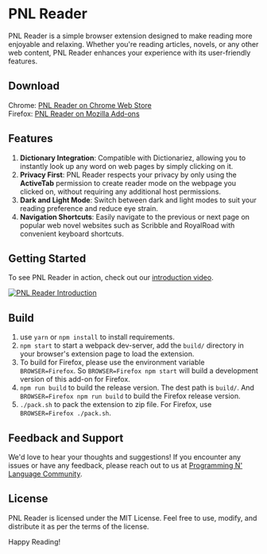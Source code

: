 # PNL Reader

PNL Reader is a simple browser extension designed to make reading more enjoyable and relaxing. Whether you're reading articles, novels, or any other web content, PNL Reader enhances your experience with its user-friendly features.

## Download
Chrome: [PNL Reader on Chrome Web Store](https://chromewebstore.google.com/detail/pnl-reader/amdebfiljmlhfkenbhhpckmmpkonpdfh)  
Firefox: [PNL Reader on Mozilla Add-ons](https://addons.mozilla.org/en-US/firefox/addon/pnl-reader/)

## Features

1. **Dictionary Integration**: Compatible with Dictionariez, allowing you to instantly look up any word on web pages by simply clicking on it.
2. **Privacy First**: PNL Reader respects your privacy by only using the **ActiveTab** permission to create reader mode on the webpage you clicked on, without requiring any additional host permissions.
3. **Dark and Light Mode**: Switch between dark and light modes to suit your reading preference and reduce eye strain.
4. **Navigation Shortcuts**: Easily navigate to the previous or next page on popular web novel websites such as Scribble and RoyalRoad with convenient keyboard shortcuts.

## Getting Started

To see PNL Reader in action, check out our [introduction video](https://www.youtube.com/watch?v=0O605kMAnHI).

[![PNL Reader Introduction](https://img.youtube.com/vi/0O605kMAnHI/0.jpg)](https://www.youtube.com/watch?v=0O605kMAnHI)


## Build

1. use `yarn` or `npm install` to install requirements.
2. `npm start` to start a webpack dev-server, add the `build/` directory in your browser's extension page to load the extension.
3. To build for Firefox, please use the environment variable `BROWSER=Firefox`. So `BROWSER=Firefox npm start` will build a development version of this add-on for Firefox.
4. `npm run build` to build the release version. The dest path is `build/`. And `BROWSER=Firefox npm run build` to build the Firefox release version.  
5. `./pack.sh` to pack the extension to zip file. For Firefox, use `BROWSER=Firefox ./pack.sh`.


## Feedback and Support

We'd love to hear your thoughts and suggestions! If you encounter any issues or have any feedback, please reach out to us at [Programming N' Language Community](https://pnlpal.dev/category/3/feedback).


## License

PNL Reader is licensed under the MIT License. Feel free to use, modify, and distribute it as per the terms of the license.

Happy Reading!